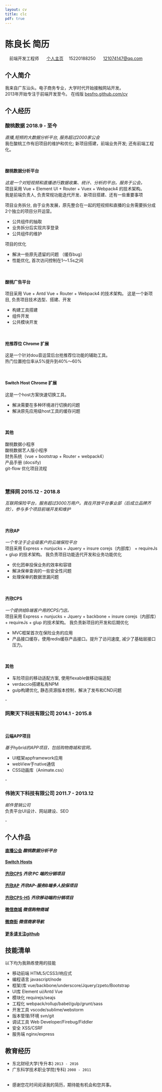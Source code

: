 ```yaml
---
layout: cv
title: clc
pdf: true
---
```


# 陈良长 __简历__

<div id="webaddress">
<i class="fi-bookmark" style="margin-left:1em"></i> 前端开发工程师
<i class="fi-social-github" style="margin-left:1em"></i>
<a href="https://github.com/besfro" style="margin-left:0.5em" target="_blank">个人主页</a>
<i class="fi-telephone" style="margin-left:1em"></i>15220188250
<i class="fi-mail" style="margin-left:1em"></i>
<a href="mailto:121074147@qq.com" style="margin-left:0.5em">121074147@qq.com</a>
</div>

<span class="divline"></span>
<span class="divline"></span>

## 个人简介
我来自广东汕头。电子商务专业，大学时代开始接触网站开发。<br>
2013年开始专注于前端开发至今。
在线版 <a href="https://besfro.github.com/cv" target="_blank">besfro.github.com/cv</a> 

## 个人经历

### __酸桃数据 2018.9 - 至今__
<span class="grap">_直播,短频的大数据分析平台, 服务超过2000家公会_</span>  
我在酸桃工作有旧项目的维护和优化; 新项目搭建，前端业务开发; 还有前端工程化。

&nbsp;  
#### __酸桃数据分析平台__
<span class="grap">_这是一个对短视频和直播进行数据收集、统计、分析的平台。服务于公会。_</span>  
项目采用 Vue + Element UI + Router + Vuex + Webpack4 的技术架构。  
我是前端负责人, 负责常规功能迭代开发、新项目搭建、还有一些重要事项  

项目业务拆分, 由于业务发展，原先整合在一起的短视频和直播的业务需要拆分成2个独立的项目分开运营。  
- 公共组件的抽取
- 业务拆分后实现共享登录
- 公共组件的维护

项目的优化
- 解决一些原先遗留的问题 （缓存bug）
- 性能优化, 首次访问控制在1～1.5s之间

&nbsp;  
#### __酸桃广告平台__
项目采用 Vue + Antd Vue + Router + Webpack4 的技术架构。 
这是一个新项目, 负责项目技术选型、搭建、开发  

- 构建工具搭建
- 组件开发 
- 公共模块开发

&nbsp;  
#### __抢推荐位 Chrome 扩展__
这是一个针对dou音运营后台抢推荐位功能的辅助工具。  
热门位置抢位率从5%提升到40%～60% 

&nbsp;  
#### __Switch Host Chrome 扩展__
这是一个host方案快速切换工具。 
- 解决需要在多种环境进行切换的问题
- 解决原先应用级host工具的缓存问题

&nbsp;  
#### __其他__
酸桃数据小程序  
酸桃数据艺人版小程序  
财务系统（vue + bootstrap + Router + webpack4）  
产品手册 (docsify)  
git-flow 优化项目流程

<br/>

### __慧择网 2015.12 - 2018.8__ 
<span class="grap">_互联网保险平台，服务超过3000万用户。我在开放平台事业部（后成立品牌齐欣），参与多个项目前端开发和维护_</span>

<br/>

#### __齐欣AP__
<span class="grap">_一个专注于企业级客户的云端保险平台_</span>  
项目采用 Express + nunjucks + Jquery + insure corejs（内部库） + requireJs + glup 的技术架构。
我负责项目功能迭代开发和业务功能优化
- 优化团单投保业务的效率和容错
- 解决保单查询的一些安全性问题
- 处理保单的数据泄漏问题

<br/>

#### __齐欣CPS__
<span class="grap">_一个提供给B端客户用的CPS门店。_</span>  
项目采用 Express + nunjucks + Jquery + backbone + insure corejs（内部库）+ requireJs + glup 的技术架构。
我负责新项目的开发和后期优化
- MVC框架首次在保险业务的应用
- 产品接口缓存，使用redis缓存产品接口。提升了访问速度, 减少了基础层接口压力。

<br/>

#### __其他__
- 车险项目的移动适配方案, 使用flexable做移动端适配
- verdaccio搭建私有NPM
- gulp构建优化, 静态资源版本控制，解决了发布和CND问题

<span class="divline">-</span>

### __网聚天下科技有限公司 2014.1 - 2015.8__ 

<br/>

#### __云端APP项目__
<span class="grap">_基于hybrid的APP项目，包括购物商城和官网。_</span>

- UI框架appframework应用
- webView于native通信
- CSS动画库（Animate.css）

<span class="divline">-</span>

### __伟驰天下科技有限公司 2011.7 - 2013.12__ 
<span class="grap">_邮件营销公司_</span>  
负责平台UI设计、网站建设、SEO

<span class="divline">-</span>

## 个人作品

#### <i class="fi-link"></i> <a href="https://mcn.suantao.com" target="_blank">直播公会</a> <span class="deta">_酸桃数据分析平台_</span>
#### <i class="fi-link"></i> <a href="https://github.com/besfro/switch-hosts" target="_blank">Switch Hosts</a> 
#### <i class="fi-link"></i> <a href="https://cps.qixin18.com/index" target="_blank">齐欣CPS</a> <span class="deta">_齐欣 PC 端的分销项目_</span>
#### <i class="fi-link"></i> <a href="https://www.qixin18.com/" target="_blank">齐欣AP</a>  <span class="deta">_齐欣AP-服务B端多人投保项目_</span>
#### <i class="fi-link"></i> <a href="https://cps.qixin18.com/m/index" target="_blank">齐欣CPS-H5</a> <span class="deta">_齐欣移动端的分销项目_</span>
#### <i class="fi-link"></i> <a href="http://jiusdzsy.s.wsjqq.com/mobile/" target="_blank">微信商城</a>  <span class="deta">_微信购物商城_</span>
#### <i class="fi-link"></i> <a href="http://www.wsjqq.com/m/" target="_blank">微商街</a> <span class="deta">_微信商家导航_</span>
#### <i class="fi-link"></i> <a href="https://github.com/besfro" target="_blank">更多请关注github</a> 

## 技能清单

以下均为我熟练使用的技能
- 移动前端 HTML5/CSS3/响应式
- 编程语言 javascript/node
- 框架/库 vue/backbone/underscore/Jquery/zpeto/Bootstrap
- UI库 Element ui/Antd Vue
- 模块化 requirejs/seajs
- 工程化 webpack/rollup/babel/gulp/grunt/sass
- 开发工具 vscode/sublime/webstorm
- 版本管理/环境 svn/git
- 调试工具 Web Developer/Firebug/Fiddler
- 安全 XSS/CSRF
- 服务端 nginx/express

## 教育经历

- 东北财经大学(专升本) <span class="deta">`2013 - 2016`</span><br>
- 广东科学技术职业学院(专科) <span class="deta">`2008 - 2011`</span><br>

## <i></i>
-  感谢您花时间阅读我的简历，期待能有机会和您共事。

<!-- ### Footer

Last updated: May 2013 -->
